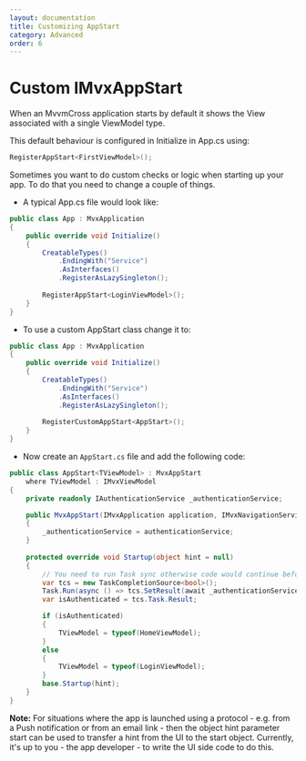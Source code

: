 ```yaml
---
layout: documentation
title: Customizing AppStart
category: Advanced
order: 6
---
```


# Custom IMvxAppStart

When an MvvmCross application starts by default it shows the View associated with a single ViewModel type.

This default behaviour is configured in Initialize in App.cs using:
```c#
RegisterAppStart<FirstViewModel>();
```

Sometimes you want to do custom checks or logic when starting up your app. To do that you need to change a couple of things.

- A typical App.cs file would look like:

```c#
public class App : MvxApplication
{
	public override void Initialize()
	{
		CreatableTypes()
			.EndingWith("Service")
			.AsInterfaces()
			.RegisterAsLazySingleton();
			
		RegisterAppStart<LoginViewModel>();
	}
}
```

- To use a custom AppStart class change it to:

```c#
public class App : MvxApplication
{
	public override void Initialize()
	{
		CreatableTypes()
			.EndingWith("Service")
			.AsInterfaces()
			.RegisterAsLazySingleton();
			
		RegisterCustomAppStart<AppStart>();
	}
}
```

- Now create an `AppStart.cs` file and add the following code:

```c#
public class AppStart<TViewModel> : MvxAppStart
	where TViewModel : IMvxViewModel
{
	private readonly IAuthenticationService _authenticationService;

	public MvxAppStart(IMvxApplication application, IMvxNavigationService navigationService, IAuthenticationService authenticationService) : base(application, navigationService)
	{
		_authenticationService = authenticationService;
	}
	
	protected override void Startup(object hint = null)
	{
		// You need to run Task sync otherwise code would continue before completing.
		var tcs = new TaskCompletionSource<bool>();
		Task.Run(async () => tcs.SetResult(await _authenticationService.IsAuthenticated()));
		var isAuthenticated = tcs.Task.Result;

		if (isAuthenticated)
		{
			TViewModel = typeof(HomeViewModel);
		}
		else
		{
			TViewModel = typeof(LoginViewModel);
		}
		base.Startup(hint);
	}
}
```

**Note:** For situations where the app is launched using a protocol - e.g. from a Push notification or from an email link - then the object hint parameter start can be used to transfer a hint from the UI to the start object. Currently, it's up to you - the app developer - to write the UI side code to do this.
